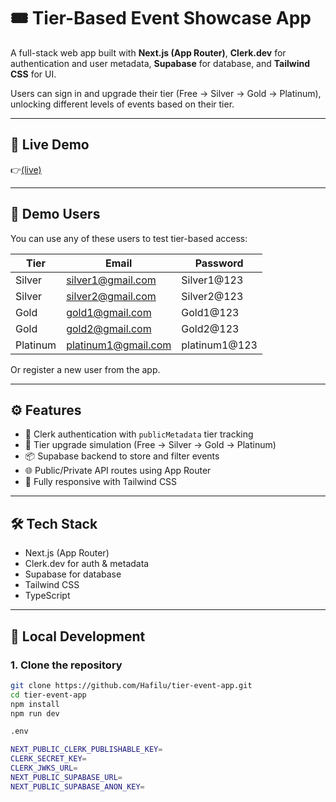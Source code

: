 # 🎟️ Tier-Based Event Showcase App

A full-stack web app built with **Next.js (App Router)**, **Clerk.dev** for authentication and user metadata, **Supabase** for database, and **Tailwind CSS** for UI.

Users can sign in and upgrade their tier (Free → Silver → Gold → Platinum), unlocking different levels of events based on their tier.

---

## 🔗 Live Demo

👉[(live)](https://tier-event-loavw4wyf-hafilues-projects.vercel.app/)

---

## 🧪 Demo Users

You can use any of these users to test tier-based access:

| Tier     | Email                 | Password     |
|----------|-----------------------|--------------|
| Silver   | silver1@gmail.com   | Silver1@123  |
| Silver   | silver2@gmail.com   | Silver2@123  |
| Gold     | gold1@gmail.com     | Gold1@123    |
| Gold     | gold2@gmail.com     | Gold2@123    |
| Platinum | platinum1@gmail.com  | platinum1@123  |

Or register a new user from the app.

---

## ⚙️ Features

- 🔐 Clerk authentication with `publicMetadata` tier tracking
- 🎯 Tier upgrade simulation (Free → Silver → Gold → Platinum)
- 📦 Supabase backend to store and filter events
- 🌐 Public/Private API routes using App Router
- 💅 Fully responsive with Tailwind CSS

---

## 🛠️ Tech Stack

- Next.js (App Router)
- Clerk.dev for auth & metadata
- Supabase for database
- Tailwind CSS
- TypeScript

---

## 🧰 Local Development

### 1. Clone the repository

```bash
git clone https://github.com/Hafilu/tier-event-app.git
cd tier-event-app
npm install
npm run dev

.env

NEXT_PUBLIC_CLERK_PUBLISHABLE_KEY= 
CLERK_SECRET_KEY= 
CLERK_JWKS_URL= 
NEXT_PUBLIC_SUPABASE_URL=
NEXT_PUBLIC_SUPABASE_ANON_KEY=



